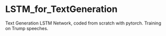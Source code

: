 # LSTM_for_TextGeneration

Text Generation LSTM Network, coded from scratch with pytorch. Training on Trump speeches.
